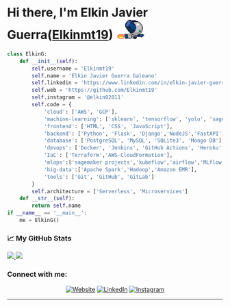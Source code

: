 # Hi there, I'm Elkin Javier Guerra([Elkinmt19][website]) <img src="https://github.com/Elkinmt19/Elkinmt19/blob/main/assets/imgs/robotboy_fly.gif"/>

```python
class ElkinG:
    def __init__(self):
        self.username = 'Elkinmt19'
        self.name = 'Elkin Javier Guerra Galeano'
        self.linkedin = 'https://www.linkedin.com/in/elkin-javier-guerra-galeano-60832b1b3/'
        self.web = 'https://github.com/Elkinmt19'
        self.instagram = '@elkin02011'
        self.code = {
            'cloud': ['AWS', 'GCP'],
            'machine-learning': ['sklearn', 'tensorflow', 'yolo', 'sagemaker', 'xgboost'],
            'frontend': ['HTML', 'CSS', 'JavaScript'],
            'backend': ['Python', 'Flask', 'Django','NodeJS','FastAPI'],
            'database': ['PostgreSQL', 'MySQL', 'SQLite3', 'Mongo DB'],
            'devops': ['Docker', 'Jenkins', 'GitHub Actions', 'Heroku','Azure DevOps'],
            'IaC': ['Terraform','AWS-CloudFormation'],
            'mlops':['sagemaker projects','kubeflow','airflow','MLflow','Prefect','Feast','DVC'],
            'big-data':['Apache Spark','Hadoop','Amazon EMR'],
            'tools': ['Git', 'GitHub', 'GitLab']
        }
        self.architecture = ['Serverless', 'Microservices']
    def __str__(self):
        return self.name
if __name__ == '__main__':
    me = ElkinG()
```

### 📈 My GitHub Stats 
<a href="https://github.com/Elkinmt19">
  <img height="180em" src="https://github-readme-stats.vercel.app/api?username=Elkinmt19&theme=algolia&show_icons=true" />
  <img height="180em" src="https://github-readme-stats.vercel.app/api/top-langs/?username=Elkinmt19&theme=algolia&layout=compact" />
</a>

<br/>

### Connect with me:
<p align="center">
<a href="https://github.com/Elkinmt19"><img alt="Website" src="https://img.shields.io/badge/Website-www.github.com/Elkinmt19.com-blue?style=flat-square&logo=google-chrome"></a>
<a href="https://www.linkedin.com/in/elkin-javier-guerra-galeano-60832b1b3/"><img alt="LinkedIn" src="https://img.shields.io/badge/LinkedIn-Elkin%20Javier%20Guerra%20Galeano-blue?style=flat-square&logo=linkedin"></a>
<a href="https://www.instagram.com/elkin02011/?hl=es-la"><img alt="Instagram" src="https://img.shields.io/badge/Instagram-elkin02011-blue?style=flat-square&logo=instagram"></a>
</p>

---
[website]: https://github.com/Elkinmt19
